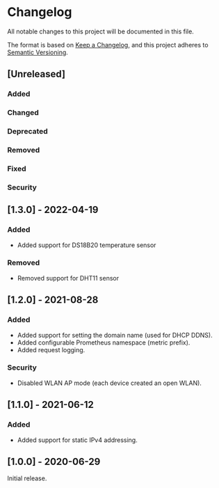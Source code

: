 # Changelog
All notable changes to this project will be documented in this file.

The format is based on [Keep a Changelog](https://keepachangelog.com/en/1.0.0/),
and this project adheres to [Semantic Versioning](https://semver.org/spec/v2.0.0.html).

## [Unreleased]

### Added

### Changed

### Deprecated

### Removed

### Fixed

### Security

## [1.3.0] - 2022-04-19

### Added

- Added support for DS18B20 temperature sensor

### Removed

- Removed support for DHT11 sensor

## [1.2.0] - 2021-08-28

### Added

- Added support for setting the domain name (used for DHCP DDNS).
- Added configurable Prometheus namespace (metric prefix).
- Added request logging.

### Security

- Disabled WLAN AP mode (each device created an open WLAN).

## [1.1.0] - 2021-06-12

### Added

- Added support for static IPv4 addressing.

## [1.0.0] - 2020-06-29

Initial release.
